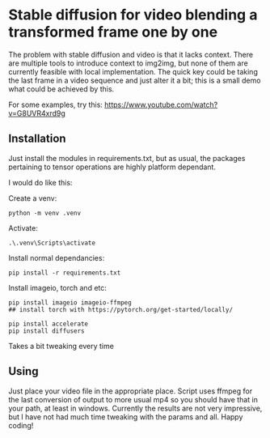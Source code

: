 # Stable diffusion for video blending a transformed frame one by one

The problem with stable diffusion and video is that it lacks context. There are multiple tools to introduce context to img2img, but none of them are currently feasible with local implementation. The quick key could be taking the last frame in a video sequence and just alter it a bit; this is a small demo what could be achieved by this.

For some examples, try this:
https://www.youtube.com/watch?v=G8UVR4xrd9g


## Installation

Just install the modules in requirements.txt, but as usual, the packages pertaining to tensor operations are highly platform dependant.

I would do like this:

Create a venv:

```
python -m venv .venv
```

Activate:

```
.\.venv\Scripts\activate
```

Install normal dependancies:

```
pip install -r requirements.txt
```

Install imageio, torch and etc:

```
pip install imageio imageio-ffmpeg
## install torch with https://pytorch.org/get-started/locally/

pip install accelerate
pip install diffusers
```
Takes a bit tweaking every time

## Using

Just place your video file in the appropriate place. Script uses ffmpeg for the last conversion of output to more usual mp4 so you should have that in your path, at least in windows. Currently the results are not very impressive, but I have not had much time tweaking with the params and all. Happy coding!
